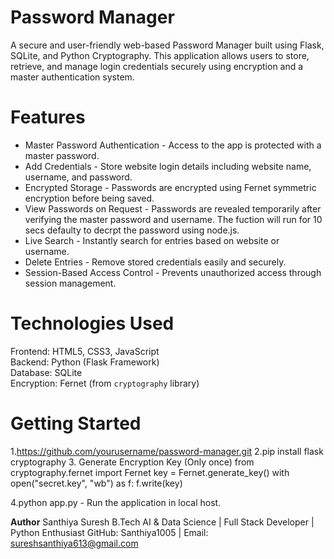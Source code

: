 # Password Manager
A secure and user-friendly web-based Password Manager built using Flask, SQLite, and Python Cryptography. This application allows users to store, retrieve, and manage login credentials securely using encryption and a master authentication system.

# Features
* Master Password Authentication - Access to the app is protected with a master password.
* Add Credentials - Store website login details including website name, username, and password.
* Encrypted Storage - Passwords are encrypted using Fernet symmetric encryption before being saved.
* View Passwords on Request - Passwords are revealed temporarily after verifying the master password and username. The fuction will run for 10 secs defaulty to decrpt the password using node.js.
* Live Search - Instantly search for entries based on website or username.
* Delete Entries - Remove stored credentials easily and securely.
* Session-Based Access Control - Prevents unauthorized access through session management.

# Technologies Used
Frontend: HTML5, CSS3, JavaScript  
Backend: Python (Flask Framework)  
Database: SQLite  
Encryption: Fernet (from `cryptography` library)

# Getting Started
1.https://github.com/yourusername/password-manager.git
2.pip install flask cryptography
3. Generate Encryption Key (Only once)
from cryptography.fernet import Fernet
key = Fernet.generate_key()
with open("secret.key", "wb") as f:
    f.write(key)

4.python app.py - Run the application in local host.

**Author**
Santhiya Suresh
B.Tech AI & Data Science | Full Stack Developer | Python Enthusiast
GitHub: Santhiya1005 | Email: sureshsanthiya613@gmail.com

